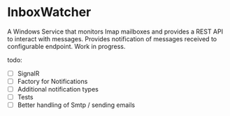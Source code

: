 # InboxWatcher
A Windows Service that monitors Imap mailboxes and provides a REST API to interact with messages.  Provides notification of messages received to configurable endpoint.  Work in progress.

todo: 
- [ ] SignalR
- [ ] Factory for Notifications
- [ ] Additional notification types
- [ ] Tests
- [ ] Better handling of Smtp / sending emails
